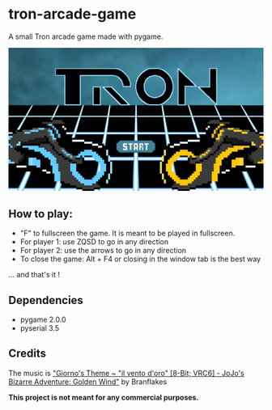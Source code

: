 # tron-arcade-game
A small Tron arcade game made with pygame.

![](images/titre_final_1920.jpg)
## How to play:
- "F" to fullscreen the game. It is meant to be played in fullscreen.
- For player 1: use ZQSD to go in any direction
- For player 2: use the arrows to go in any direction
- To close the game: Alt + F4 or closing in the window tab is the best way

... and that's it !

## Dependencies
- pygame 2.0.0
- pyserial 3.5

## Credits
The music is ["Giorno's Theme ~ "il vento d'oro" [8-Bit; VRC6] - JoJo's Bizarre Adventure: Golden Wind"](https://www.youtube.com/watch?v=VwUGpudY4Vw) by Branflakes







**This project is not meant for any commercial purposes.**
